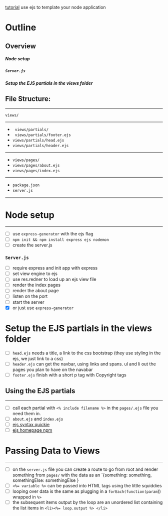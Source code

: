 [tutorial](https://scotch.io/tutorials/use-ejs-to-template-your-node-application)
use ejs to template your node application
# Outline
## Overview
##### Node setup
##### `Server.js`
##### Setup the EJS partials in the views folder

## File Structure:

---
` views/ `

---
* ` views/partials/`
* ` views/partials/footer.ejs`
* ` views/partials/head.ejs `
* ` views/partials/header.ejs `  

---
* ` views/pages/ `
* ` views/pages/about.ejs `
* ` views/pages/index.ejs `

---
* `package.json`
* `server.js`

---

# Node setup
---
- [ ] use `express-generator` with the ejs flag
- [ ] `npm init && npm install express ejs nodemon`
- [ ] create the server.js 

### `Server.js`
- [ ] require express and init app with express
- [ ] set view engine to ejs
- [ ] use res.redner to load up an ejs view file
- [ ] render the index pages
- [ ] render the about page 
- [ ] listen on the port
- [ ] start the server
- [x] or just use `express-generator`

# Setup the EJS partials in the views folder
- [ ] `head.ejs` needs a title, a link to the css bootstrap (they use
  styling in the ejs, we just link to a css)
- [ ] `header.ejs` can get the navbar, using links and spans. ul and li
  out the pages you plan to have on the navabar
- [ ] `footer.ejs` finish with a short p tag with Copyright tags

## Using the EJS partials
---
- [ ] call each partial with `<% include filename %>`  in the `pages/.ejs` file you need them in.  
- [ ] `about.ejs` and `index.ejs` 
- [ ] [ejs syntax quickie](https://ionicabizau.github.io/ejs-playground/)
- [ ] [ejs homepage npm](https://github.com/mde/ejs)

# Passing Data to Views
---
- [ ] on the `server.js` file you can create a route to go from root and
  render something from `pages/` with the data as an `{something:
something, somethingElse: somethingElse }
- [ ] `<%= variable %>` can be passed into HTML tags using the little
  squiddies
- [ ] looping over data is the same as plugging in
  a `forEach(function(param`)) wrapped in `%>`
- [ ] the subsequent items output by the loop are an unordered list
  containing the list items in `<li><%=
  loop.output %> </li>` 
